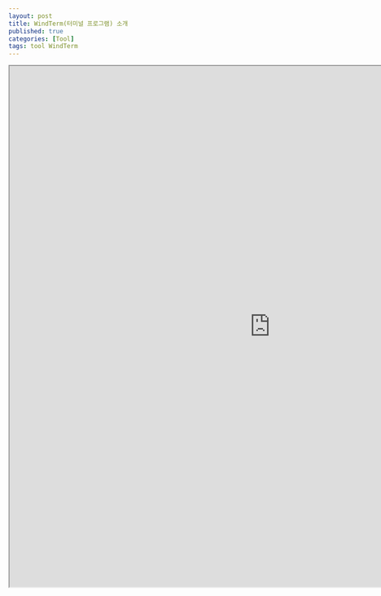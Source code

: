 ```yaml
---
layout: post
title: WindTerm(터미널 프로그램) 소개
published: true
categories: [Tool]
tags: tool WindTerm
---
```

<iframe width="1024" height="1024" src="https://docs.google.com/document/d/e/2PACX-1vQ5cvyaPQ_XGx6QZYh2PwQ5ysPz6WG4_IEYNCbomoqk2TFDXidkXtFdo1IyixlNAlRe33B1cfyiSBPq/pub?embedded=true"></iframe>  
     
	 